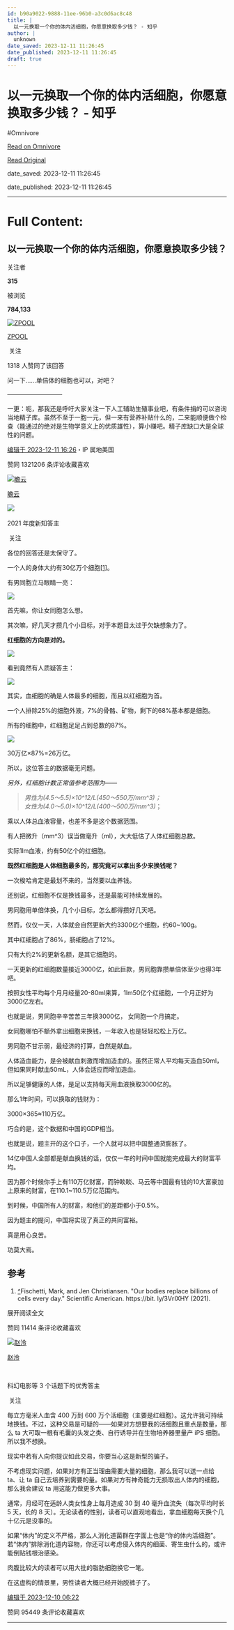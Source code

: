 ```yaml
---
id: b90a9022-9888-11ee-96b0-a3c0d6ac8c48
title: |
  以一元换取一个你的体内活细胞，你愿意换取多少钱？ - 知乎
author: |
  unknown
date_saved: 2023-12-11 11:26:45
date_published: 2023-12-11 11:26:45
draft: true
---
```


# 以一元换取一个你的体内活细胞，你愿意换取多少钱？ - 知乎
#Omnivore

[Read on Omnivore](https://omnivore.app/me/-18c5b82cdb9)

[Read Original](https://www.zhihu.com/question/634192218/answer/3320317895)

date_saved: 2023-12-11 11:26:45

date_published: 2023-12-11 11:26:45

--- 

# Full Content: 

## 以一元换取一个你的体内活细胞，你愿意换取多少钱？

关注者

**315**

被浏览

**784,133**

[![ZPOOL](https://proxy-prod.omnivore-image-cache.app/0x0,srAGbXVeaJjR9alHzEaPqmDthandpm97yAc7vedf_4E8/https://pic1.zhimg.com/v2-645b87814060f2e30161c10de2edf6b4_l.jpg?source=2c26e567)](https://www.zhihu.com/people/zpool-2)

[ZPOOL](https://www.zhihu.com/people/zpool-2)

​ 关注

1318 人赞同了该回答

问一下……单倍体的细胞也可以，对吧？

—————————

一更：呃，那我还是呼吁大家关注一下人工辅助生殖事业吧，有条件捐的可以咨询当地精子库。虽然不至于一胞一元，但一来有营养补贴什么的，二来能顺便做个检查（能通过的绝对是生物学意义上的优质雄性），算小赚吧。精子库缺口大是全球性的问题。

[编辑于 2023-12-11 16:26](https://www.zhihu.com/question/634192218/answer/3320317895)・IP 属地美国

​赞同 1321​​206 条评论​收藏​喜欢

[![瞻云](https://proxy-prod.omnivore-image-cache.app/0x0,svtXJL66zTG-LlPdijtcJlV0TbJeBGVnSvksbaybHCu0/https://pic1.zhimg.com/v2-d9955a73b6a034d17c3e0f91d1141e95_l.jpg?source=1def8aca)](https://www.zhihu.com/people/zhan-yun-2020)

[瞻云](https://www.zhihu.com/people/zhan-yun-2020)

[​](https://www.zhihu.com/question/510340037)​![](https://proxy-prod.omnivore-image-cache.app/0x0,sN1L3xUlaeQ1mzeOvGsA4yFQ00xCF4DRJi1pV0EOT3Xs/https://picx.zhimg.com/v2-aa8a1823abfc46f14136f01d55224925.jpg?source=88ceefae)

2021 年度新知答主

​ 关注

各位的回答还是太保守了。

一个人的身体大约有30亿万个细胞[\[1\]](#ref%5F1)。

有男同胞立马眼睛一亮：

![](https://proxy-prod.omnivore-image-cache.app/849x305,syqBDVpfB6K1YQ68NTv9qB6VoZVnrBX94kgn2KCsAFuM/https://picx.zhimg.com/50/v2-e16c34d4ab3ac22d3354ca618152b9f2_720w.jpg?source=1def8aca)

首先嘛，你让女同胞怎么想。

其次嘛，好几天才攒几个小目标，对于本题目太过于欠缺想象力了。

**红细胞的方向是对的。**

![](https://proxy-prod.omnivore-image-cache.app/894x0,sA4MZdK-AuejdX83x1KMrfoSbIhH-heIjD93d11Qww1k/https://pic1.zhimg.com/50/v2-c57b10fc5132d1e87bb809b380f8891e_720w.jpg?source=1def8aca)

看到竟然有人质疑答主：

![](https://proxy-prod.omnivore-image-cache.app/983x0,sYtrK1W479-d6mQJ3d4raw6WeFpTtmy9Wi14JF019-Oc/https://pic1.zhimg.com/50/v2-65af9a234b4f35ebb086e070a2837f4d_720w.jpg?source=1def8aca)

其实，血细胞的确是人体最多的细胞，而且以红细胞为首。

一个人排除25%的细胞外液，7%的骨骼、矿物，剩下的68%基本都是细胞。

所有的细胞中，红细胞足足占到总数的87%。

![](https://proxy-prod.omnivore-image-cache.app/1231x0,sk77rsNeYEi-uB4ScG4VpucAns2N4sZ30CYLC9Ha8ldA/https://pic1.zhimg.com/50/v2-38f55a68cc62e9b350070283eb5c16a8_720w.jpg?source=1def8aca)

30万亿×87%=26万亿。

所以，这位答主的数据毫无问题。

_另外，红细胞计数正常值参考范围为——_

> _男性为(4.5～5.5)×10^12/L(450～550万/mm^3)；_  
> _女性为(4.0～5.0)×10^12/L(400～500万/mm^3)_；

乘以人体总血液容量，也差不多是这个数据范围。

有人把微升（mm^3）误当做毫升（ml），大大低估了人体红细胞总数。

实际1lm血液，约有50亿个的红细胞。

**既然红细胞是人体细胞最多的，那究竟可以拿出多少来换钱呢？**

一次梭哈肯定是最划不来的，当然要以血养钱。

还别说，红细胞不仅是换钱最多，还是最能可持续发展的。

男同胞用单倍体换，几个小目标，怎么都得攒好几天吧。

然而，仅仅一天，人体就会自然更新大约3300亿个细胞，约60\~100g。

其中红细胞占了86%，肠细胞占了12%。

只有大约2%的更新名额，是其它细胞的。

一天更新的红细胞数量接近3000亿，如此巨款，男同胞靠攒单倍体至少也得3年吧。

按照女性平均每个月月经量20-80ml来算，1lm50亿个红细胞，一个月正好为3000亿左右。

也就是说，男同胞辛辛苦苦三年换3000亿， 女同胞一个月搞定。

女同胞哪怕不额外拿出细胞来换钱，一年收入也是轻轻松松上万亿。

男同胞不甘示弱，最经济的打算，自然是献血。

人体造血能力，是会被献血刺激而增加造血的。虽然正常人平均每天造血50ml，但如果同时献血50mL，人体会适应而增加造血。

所以足够健康的人体，是足以支持每天用血液换取3000亿的。

那么1年时间，可以换取的钱财为：

3000×365≈110万亿。

巧合的是，这个数据和中国的GDP相当。

也就是说，题主开的这个口子，一个人就可以把中国整通货膨胀了。

14亿中国人全部都是献血换钱的话，仅仅一年的时间中国就能完成最大的财富平均。

因为那个时候你手上有110万亿财富，而钟睒睒、马云等中国最有钱的10大富豪加上原来的财富，在110.1\~110.5万亿范围内。

到时候，中国所有人的财富，和他们的差距都小于0.5%。

因为题主的提问，中国将实现了真正的共同富裕。

真是用心良苦。

功莫大焉。

## 参考

1. [^](#ref%5F1%5F0)Fischetti, Mark, and Jen Christiansen. "Our bodies replace billions of cells every day." Scientific American. https://bit. ly/3VrIXHY (2021).

展开阅读全文​

​赞同 114​​14 条评论​收藏​喜欢

[![赵泠](https://proxy-prod.omnivore-image-cache.app/0x0,s75sTjJFvFK8QEoxxk59ZmGALlu5BkVEpoLjc88UxMII/https://picx.zhimg.com/v2-ec0083fbd391b4d1dbe1b6105dd08967_l.jpg?source=1def8aca)](https://www.zhihu.com/people/MarryMea)

[赵泠](https://www.zhihu.com/people/MarryMea)

[​](https://www.zhihu.com/question/48509984)

科幻电影等 3 个话题下的优秀答主

​ 关注

每立方毫米人血含 400 万到 600 万个活细胞（主要是红细胞）。这允许我可持续地换钱。不过，这种交易是可疑的——如果对方想要我的活细胞且重点是数量，那么 ta 大可取一根有毛囊的头发之类、自行诱导并在生物培养器里量产 iPS 细胞。所以我不想换。

现实中若有人向你提议如此交易，你要当心这是新型的骗子。

不考虑现实问题，如果对方有正当理由需要大量的细胞，那么我可以送一点给 ta、让 ta 自己去培养到需要的量。如果对方有神奇能力无损取出人体内的细胞，那么我会建议 ta 用这能力做更多大事。

通常，月经可在适龄人类女性身上每月造成 30 到 40 毫升血流失（每次平均时长 5 天，长的 8 天）。无论读者的性别，读者可以直观地看出，拿血细胞每天换个几十亿元是没事的。

如果“体内”的定义不严格，那么人消化道菌群在字面上也是“你的体内活细胞”。若“体内”排除消化道内容物，你还可以考虑侵入体内的细菌、寄生虫什么的，或许能倒贴钱根治感染。

肉腹比较大的读者可以用大批的脂肪细胞换它一笔。

在这虚构的情景里，男性读者大概已经开始脱裤子了。

[编辑于 2023-12-10 06:22](https://www.zhihu.com/question/634192218/answer/3320262173)

​赞同 954​​49 条评论​收藏​喜欢

---

